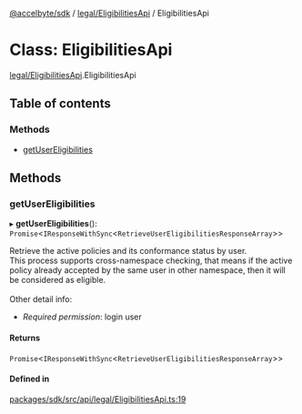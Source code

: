 [@accelbyte/sdk](../README.md) / [legal/EligibilitiesApi](../modules/legal_EligibilitiesApi.md) / EligibilitiesApi

# Class: EligibilitiesApi

[legal/EligibilitiesApi](../modules/legal_EligibilitiesApi.md).EligibilitiesApi

## Table of contents

### Methods

- [getUserEligibilities](legal_EligibilitiesApi.EligibilitiesApi.md#getusereligibilities)

## Methods

### getUserEligibilities

▸ **getUserEligibilities**(): `Promise`<`IResponseWithSync`<`RetrieveUserEligibilitiesResponseArray`\>\>

Retrieve the active policies and its conformance status by user.<br>This process supports cross-namespace checking, that means if the active policy already accepted by the same user in other namespace, then it will be considered as eligible.<br/><br/>Other detail info: <ul><li><i>Required permission</i>: login user</li></ul>

#### Returns

`Promise`<`IResponseWithSync`<`RetrieveUserEligibilitiesResponseArray`\>\>

#### Defined in

[packages/sdk/src/api/legal/EligibilitiesApi.ts:19](https://github.com/AccelByte/accelbyte-web-sdk/blob/c50fb74/packages/sdk/src/api/legal/EligibilitiesApi.ts#L19)
